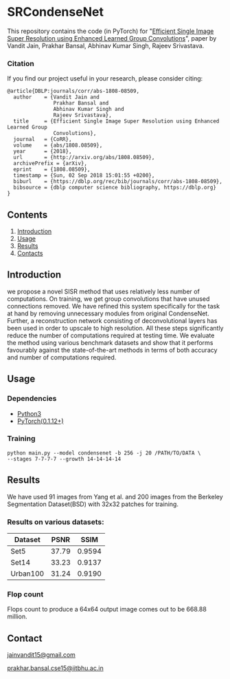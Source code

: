 # SRCondenseNet

This repository contains the code (in PyTorch) for "[Efficient Single Image Super Resolution using Enhanced Learned Group Convolutions](https://arxiv.org/abs/1808.08509)", paper by Vandit Jain, Prakhar Bansal, Abhinav Kumar Singh, Rajeev Srivastava.

### Citation

If you find our project useful in your research, please consider citing:

```
@article{DBLP:journals/corr/abs-1808-08509,
  author    = {Vandit Jain and
               Prakhar Bansal and
               Abhinav Kumar Singh and
               Rajeev Srivastava},
  title     = {Efficient Single Image Super Resolution using Enhanced Learned Group
               Convolutions},
  journal   = {CoRR},
  volume    = {abs/1808.08509},
  year      = {2018},
  url       = {http://arxiv.org/abs/1808.08509},
  archivePrefix = {arXiv},
  eprint    = {1808.08509},
  timestamp = {Sun, 02 Sep 2018 15:01:55 +0200},
  biburl    = {https://dblp.org/rec/bib/journals/corr/abs-1808-08509},
  bibsource = {dblp computer science bibliography, https://dblp.org}
}
```

## Contents

1. [Introduction](#introduction)
2. [Usage](#usage)
3. [Results](#results)
4. [Contacts](#contacts)

## Introduction
we propose a novel SISR method that uses relatively less number of computations. On training, we get group convolutions that have unused connections removed. We have refined this system specifically for the task at hand by removing unnecessary modules from original CondenseNet. Further, a reconstruction network consisting of deconvolutional layers has been used in order to upscale to high resolution. All these steps significantly reduce the number of computations required at testing time. We evaluate the method using various benchmark datasets and show that it performs favourably against the state-of-the-art methods in terms of both accuracy and number of computations required.

## Usage

### Dependencies

- [Python3](https://www.python.org/downloads/)
- [PyTorch(0.1.12+)](http://pytorch.org)

### Training
```
python main.py --model condensenet -b 256 -j 20 /PATH/TO/DATA \
--stages 7-7-7-7 --growth 14-14-14-14
```


## Results
We have used 91 images from Yang et al. and 200 images from the Berkeley Segmentation Dataset(BSD) with 32x32 patches for training.

### Results on various datasets:
| Dataset  |  PSNR | SSIM  |
|---|---|---|
|  Set5 | 37.79  | 0.9594  |
| Set14  | 33.23  | 0.9137  |
| Urban100 | 31.24 | 0.9190 |

### Flop count
Flops count to produce a 64x64 output image comes out to be 668.88 million.


## Contact
jainvandit15@gmail.com

prakhar.bansal.cse15@iitbhu.ac.in

